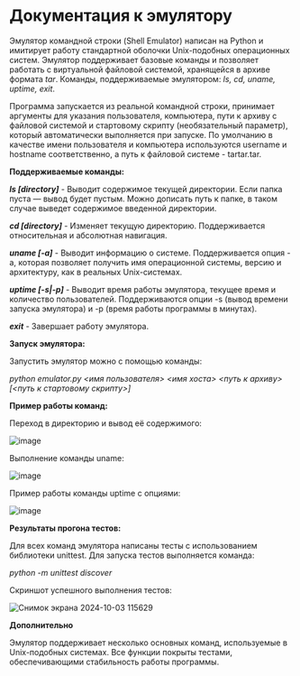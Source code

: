 # Документация к эмулятору
Эмулятор командной строки (Shell Emulator) написан на Python и имитирует работу стандартной оболочки Unix-подобных операционных систем. Эмулятор поддерживает базовые команды и позволяет работать с виртуальной файловой системой, хранящейся в архиве формата *tar*. Команды, поддерживаемые эмулятором: *ls, cd, uname, uptime, exit*.

Программа запускается из реальной командной строки, принимает аргументы для указания пользователя, компьютера, пути к архиву с файловой системой и стартовому скрипту (необязательный параметр), который автоматически выполняется при запуске. По умолчанию в качестве имени пользователя и компьютера используются username и hostname соответственно, а путь к файловой системе - tartar.tar.


**Поддерживаемые команды:**

***ls [directory]*** - Выводит содержимое текущей директории. Если папка пуста — вывод будет пустым. Можно дописать путь к папке, в таком случае выведет содержимое введенной директории.

***cd [directory]*** - Изменяет текущую директорию. Поддерживается относительная и абсолютная навигация.

***uname [-a]*** - Выводит информацию о системе. Поддерживается опция -a, которая позволяет получить имя операционной системы, версию и архитектуру, как в реальных Unix-системах.

***uptime [-s|-p]*** - Выводит время работы эмулятора, текущее время и количество пользователей. Поддерживаются опции -s (вывод времени запуска эмулятора) и -p (время работы программы в минутах).

***exit*** - Завершает работу эмулятора.

**Запуск эмулятора:**

Запустить эмулятор можно с помощью команды:

  *python emulator.py <имя пользователя> <имя хоста> <путь к архиву> [<путь к стартовому скрипту>]*

**Пример работы команд:**

Переход в директорию и вывод её содержимого:

![image](https://github.com/user-attachments/assets/9fd970f0-2f7a-4365-9f3e-acb24cef2379)


Выполнение команды uname:

![image](https://github.com/user-attachments/assets/da34747a-92f1-4c4d-9806-cda044eb09b1)


Пример работы команды uptime с опциями:

![image](https://github.com/user-attachments/assets/f1bc9c19-37a1-4370-a4f1-dbf1082a3788)


**Результаты прогона тестов:**

Для всех команд эмулятора написаны тесты с использованием библиотеки unittest. Для запуска тестов выполняется команда:

  *python -m unittest discover*

Скриншот успешного выполнения тестов:

![Снимок экрана 2024-10-03 115629](https://github.com/user-attachments/assets/4c8e6f96-7eff-4434-8eae-6e959d3d5bd3)


**Дополнительно**

Эмулятор поддерживает несколько основных команд, используемые в Unix-подобных системах.
Все функции покрыты тестами, обеспечивающими стабильность работы программы.
